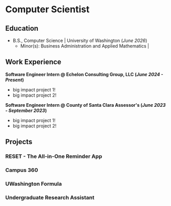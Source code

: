# Computer Scientist

## Education
- B.S., Computer Science | University of Washington (_June 2026_)
  - Minor(s): Business Administration and Applied Mathematics | 

## Work Experience
**Software Engineer Intern @ Echelon Consulting Group, LLC (_June 2024 - Present_)**
- big impact project 1!
- big impact project 2!

**Software Engineer Intern @ County of Santa Clara Assessor's (_June 2023 - September 2023_)**
- big impact project 1!
- big impact project 2!

## Projects
### RESET - The All-in-One Reminder App

### Campus 360

### UWashington Formula

### Undergraduate Research Assistant
